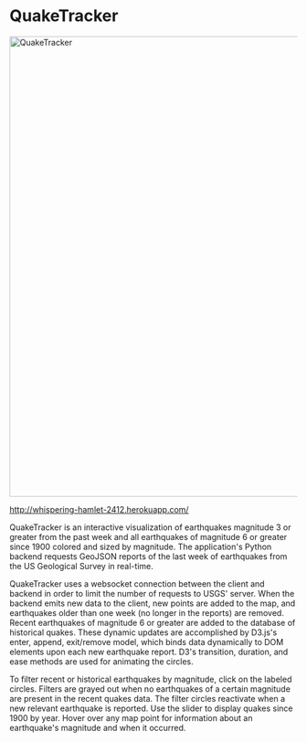 QuakeTracker
============
<img width="806" alt="QuakeTracker" src="https://user-images.githubusercontent.com/2593889/138005059-32d6a166-e661-4ee6-b0f3-af99e7fca8a7.png">

http://whispering-hamlet-2412.herokuapp.com/


QuakeTracker is an interactive visualization of earthquakes magnitude 3 or greater from the past week and all earthquakes of magnitude 6 or greater since 1900 colored and sized by magnitude. The application's Python backend requests GeoJSON reports of the last week of earthquakes from the US Geological Survey in real-time. 


QuakeTracker uses a websocket connection between the client and backend in order to limit the number of requests to USGS' server. When the backend emits new data to the client, new points are added to the map, and earthquakes older than one week (no longer in the reports) are removed. Recent earthquakes of magnitude 6 or greater are added to the database of historical quakes. These dynamic updates are accomplished by D3.js's enter, append, exit/remove model, which binds data dynamically to DOM elements upon each new earthquake report. D3's transition, duration, and ease methods are used for animating the circles.


To filter recent or historical earthquakes by magnitude, click on the labeled circles. Filters are grayed out when no earthquakes of a certain magnitude are present in the recent quakes data. The filter circles reactivate when a new relevant earthquake is reported. Use the slider to display quakes since 1900 by year. Hover over any map point for information about an earthquake's magnitude and when it occurred.
